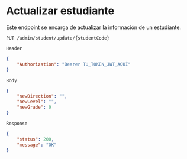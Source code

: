 # Actualizar estudiante
Este endpoint se encarga de actualizar la información de un estudiante.

```http
PUT /admin/student/update/{studentCode}
```

`Header`
```json
{
    "Authorization": "Bearer TU_TOKEN_JWT_AQUÍ"
}
```

`Body`
```json
{
    "newDirection": "",
    "newLevel": "",
    "newGrade": 0
}

```

`Response`
```json
{
    "status": 200,
    "message": "OK"
}
```    





